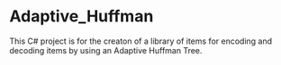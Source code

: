 Adaptive_Huffman
================

This C# project is for the creaton of a library of items for encoding and decoding items by using an Adaptive Huffman Tree.
